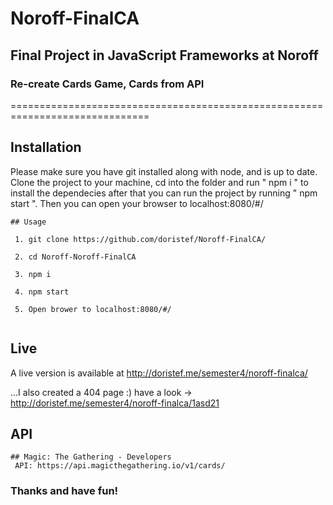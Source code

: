 # Noroff-FinalCA
## Final Project in JavaScript Frameworks at Noroff
### Re-create Cards Game, Cards from API
==============================================================================

Installation
---

Please make sure you have git installed along with node, and is up to date.
Clone the project to your machine, cd into the folder and run " npm i " to install the dependecies after that you can run the project by running " npm start ". Then you can open your browser to localhost:8080/#/

```
## Usage

 1. git clone https://github.com/doristef/Noroff-FinalCA/
 
 2. cd Noroff-Noroff-FinalCA
 
 3. npm i
 
 4. npm start
 
 5. Open brower to localhost:8080/#/
 
```

Live
---

A live version is available at http://doristef.me/semester4/noroff-finalca/

...I also created a 404 page :) have a look -> http://doristef.me/semester4/noroff-finalca/1asd21

API
---
```
## Magic: The Gathering - Developers
 API: https://api.magicthegathering.io/v1/cards/
```

### Thanks and have fun!

